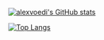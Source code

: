 [![alexvoedi's GitHub stats](https://github-readme-stats.vercel.app/api?username=alexvoedi&theme=tokyonight)](https://github.com/alexvoedi/github-readme-stats)

[![Top Langs](https://github-readme-stats.vercel.app/api/top-langs/?username=alexvoedi&langs_count=8&layout=compact&theme=tokyonight)](https://github.com/alexvoedi/github-readme-stats)
